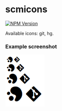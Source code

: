 # scmicons
[![NPM Version](https://img.shields.io/npm/v/scmicons.svg)](https://www.npmjs.com/package/scmicons)

Available icons: git, hg.

### Example screenshot
![screenshot](https://raw.githubusercontent.com/fleg/scmicons/master/screenshot.png "screenshot")
